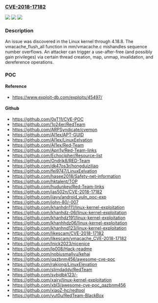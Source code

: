 ### [CVE-2018-17182](https://cve.mitre.org/cgi-bin/cvename.cgi?name=CVE-2018-17182)
![](https://img.shields.io/static/v1?label=Product&message=n%2Fa&color=blue)
![](https://img.shields.io/static/v1?label=Version&message=n%2Fa&color=blue)
![](https://img.shields.io/static/v1?label=Vulnerability&message=n%2Fa&color=brighgreen)

### Description

An issue was discovered in the Linux kernel through 4.18.8. The vmacache_flush_all function in mm/vmacache.c mishandles sequence number overflows. An attacker can trigger a use-after-free (and possibly gain privileges) via certain thread creation, map, unmap, invalidation, and dereference operations.

### POC

#### Reference
- https://www.exploit-db.com/exploits/45497/

#### Github
- https://github.com/0xT11/CVE-POC
- https://github.com/1o24er/RedTeam
- https://github.com/ARPSyndicate/cvemon
- https://github.com/Al1ex/APT-GUID
- https://github.com/Al1ex/LinuxEelvation
- https://github.com/Al1ex/Red-Team
- https://github.com/Apri1y/Red-Team-links
- https://github.com/Echocipher/Resource-list
- https://github.com/Ondrik8/RED-Team
- https://github.com/dk47os3r/hongduiziliao
- https://github.com/fei9747/LinuxEelvation
- https://github.com/hasee2018/Safety-net-information
- https://github.com/hktalent/TOP
- https://github.com/hudunkey/Red-Team-links
- https://github.com/jas502n/CVE-2018-17182
- https://github.com/jiayy/android_vuln_poc-exp
- https://github.com/john-80/-007
- https://github.com/khanhdn111/linux-kernel-exploitation
- https://github.com/khanhdz-06/linux-kernel-exploitation
- https://github.com/khanhdz191/linux-kernel-exploitation
- https://github.com/khanhhdz06/linux-kernel-exploitation
- https://github.com/khanhnd123/linux-kernel-exploitation
- https://github.com/likescam/CVE-2018-17182
- https://github.com/likescam/vmacache_CVE-2018-17182
- https://github.com/lnick2023/nicenice
- https://github.com/lp008/Hack-readme
- https://github.com/nobiusmallyu/kehai
- https://github.com/qazbnm456/awesome-cve-poc
- https://github.com/rakjong/LinuxElevation
- https://github.com/slimdaddy/RedTeam
- https://github.com/svbjdbk123/-
- https://github.com/xairy/linux-kernel-exploitation
- https://github.com/xbl3/awesome-cve-poc_qazbnm456
- https://github.com/xiaoZ-hc/redtool
- https://github.com/yut0u/RedTeam-BlackBox

